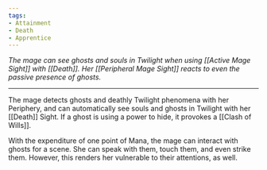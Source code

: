 ```yaml
---
tags:
- Attainment
- Death
- Apprentice
---
```


_The mage can see ghosts and souls in Twilight when using [[Active Mage Sight]] with [[Death]]. Her [[Peripheral Mage Sight]] reacts to even the passive presence of ghosts._

---

The mage detects ghosts and deathly Twilight phenomena with her Periphery, and can automatically see souls and ghosts in Twilight with her [[Death]] Sight. If a ghost is using a power to hide, it provokes a [[Clash of Wills]].

With the expenditure of one point of Mana, the mage can interact with ghosts for a scene. She can speak with them, touch them, and even strike them. However, this renders her vulnerable to their attentions, as well.